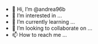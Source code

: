 - 👋 Hi, I’m @andrea96b
- 👀 I’m interested in ...
- 🌱 I’m currently learning ...
- 💞️ I’m looking to collaborate on ...
- 📫 How to reach me ...

<!---
andrea96b/andrea96b is a ✨ special ✨ repository because its `README.md` (this file) appears on your GitHub profile.
You can click the Preview link to take a look at your changes.
--->
